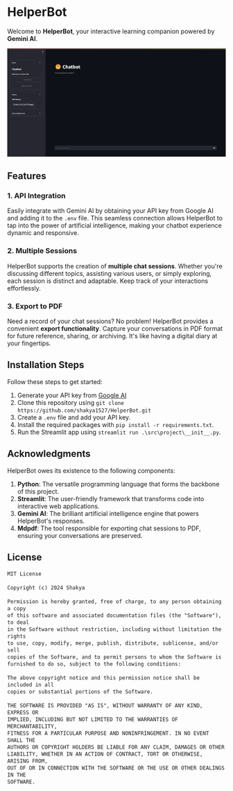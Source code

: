 # HelperBot

Welcome to **HelperBot**, your interactive learning companion powered by **Gemini AI**.

![Screenshot](docs/assets/Screenshot.png)

<!-- Here is the link to the <a href="https://tutor-talk.streamlit.app/" target="_blank">HelperBot</a> web application. -->

## Features

### 1. API Integration

Easily integrate with Gemini AI by obtaining your API key from Google AI and adding it to the `.env` file. This seamless
connection allows HelperBot to tap into the power of artificial intelligence, making your chatbot experience dynamic
and responsive.

### 2. Multiple Sessions

HelperBot supports the creation of **multiple chat sessions**. Whether you're discussing different topics, assisting
various users, or simply exploring, each session is distinct and adaptable. Keep track of your interactions
effortlessly.

### 3. Export to PDF

Need a record of your chat sessions? No problem! HelperBot provides a convenient **export functionality**. Capture your
conversations in PDF format for future reference, sharing, or archiving. It's like having a digital diary at your
fingertips.

## Installation Steps

Follow these steps to get started:

1. Generate your API key from <a href="https://ai.google.dev/" target="_blank">Google AI</a>
2. Clone this repository using `git clone https://github.com/shakya1527/HelperBot.git`
3. Create a `.env` file and add your API key.
4. Install the required packages with `pip install -r requirements.txt`.
5. Run the Streamlit app using `streamlit run .\src\project\__init__.py`.


## Acknowledgments

HelperBot owes its existence to the following components:

1. **Python**: The versatile programming language that forms the backbone of this project.
2. **Streamlit**: The user-friendly framework that transforms code into interactive web applications.
3. **Gemini AI**: The brilliant artificial intelligence engine that powers HelperBot's responses.
4. **Mdpdf**: The tool responsible for exporting chat sessions to PDF, ensuring your conversations are preserved.

## License

```
MIT License

Copyright (c) 2024 Shakya

Permission is hereby granted, free of charge, to any person obtaining a copy
of this software and associated documentation files (the "Software"), to deal
in the Software without restriction, including without limitation the rights
to use, copy, modify, merge, publish, distribute, sublicense, and/or sell
copies of the Software, and to permit persons to whom the Software is
furnished to do so, subject to the following conditions:

The above copyright notice and this permission notice shall be included in all
copies or substantial portions of the Software.

THE SOFTWARE IS PROVIDED "AS IS", WITHOUT WARRANTY OF ANY KIND, EXPRESS OR
IMPLIED, INCLUDING BUT NOT LIMITED TO THE WARRANTIES OF MERCHANTABILITY,
FITNESS FOR A PARTICULAR PURPOSE AND NONINFRINGEMENT. IN NO EVENT SHALL THE
AUTHORS OR COPYRIGHT HOLDERS BE LIABLE FOR ANY CLAIM, DAMAGES OR OTHER
LIABILITY, WHETHER IN AN ACTION OF CONTRACT, TORT OR OTHERWISE, ARISING FROM,
OUT OF OR IN CONNECTION WITH THE SOFTWARE OR THE USE OR OTHER DEALINGS IN THE
SOFTWARE.
```

